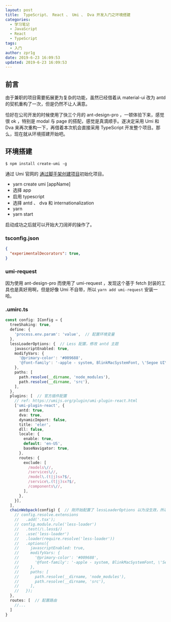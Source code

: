 ```yaml
---
layout: post
title:  TypeScript、 React 、 Umi 、 Dva 开发入门之环境搭建
categories:
  - 学习笔记
  - JavaScript
  - React
  - TypeScript
tags:
  - 入门
author: zpr1g
date: 2019-6-23 16:09:53
updated: 2019-6-23 16:09:53
---
```


## 前言

由于兼职的项目需要拓展更为复杂的功能，虽然已经借着从 material-ui 改为 antd 的契机重构了一次，但是仍然不让人满意。

恰好在公司开发的时候使用了快三个月的 ant-design-pro ，一顿体验下来，感觉很 ok ，特别是 modal 与 page 的搭配，感觉是真滴顺手。遂决定采用 Umi 和 Dva 来再次重构一下，再借着本次机会直接采用 TypeScript 开发整个项目。那么，现在就从环境搭建开始吧。

<!-- more -->

## 环境搭建

```shell
$ npm install create-umi -g
```

通过 Umi 官网的 [通过脚手架创建项目](https://umijs.org/zh/guide/create-umi-app.html#%E4%BB%8B%E7%BB%8D-create-umi)初始化项目。

* yarn create umi [appName]
* 选择 app
* 启用 typescript
* 选择 antd 、 dva 和 internationalization
* yarn
* yarn start

启动成功之后就可以开始大刀阔斧的操作了。

### tsconfig.json

```json
{
  "experimentalDecorators": true,
}
```

### umi-request

因为使用 ant-design-pro 而使用了 umi-request ，发现这个基于 fetch 封装的工具也是真好用啊，但是好像 Umi 不自带，所以 `yarn add umi-request` 安装一哈。

### .umirc.ts

```ts
const config: IConfig = {
  treeShaking: true,
  define: {
    'process.env.param': 'value',  // 配置环境变量
  },
  lessLoaderOptions: {  // Less 配置，修改 antd 主题
    javascriptEnabled: true,
    modifyVars: {
      '@primary-color': '#009688',
      '@font-family': '-apple - system, BlinkMacSystemFont, \'Segoe UI\', \'PingFang SC\', \'Hiragino Sans GB\', \'Microsoft YaHei\', \'Helvetica Neue\', Helvetica, Arial, sans- serif, \'Apple Color Emoji\', \'Segoe UI Emoji\', \'Segoe UI Symbol\'',
    },
    paths: [
      path.resolve(__dirname, 'node_modules'),
      path.resolve(__dirname, 'src'),
    ],
  },
  plugins: [  // 官方插件配置
    // ref: https://umijs.org/plugin/umi-plugin-react.html
    ['umi-plugin-react', {
      antd: true,
      dva: true,
      dynamicImport: false,
      title: 'eler',
      dll: false,
      locale: {
        enable: true,
        default: 'en-US',
        baseNavigator: true,
      },
      routes: {
        exclude: [
          /models\//,
          /services\//,
          /model\.(t|j)sx?$/,
          /service\.(t|j)sx?$/,
          /components\//,
        ],
      },
    }],
  ],
  chainWebpack(config) {  // 刚开始配置了 lessLoaderOptions 以为没生效，所以使用这个配置了一波。后来才知道原来得使用 css-modules 的方式使用才行，即： import styles from 'styles.less';
    // config.resolve.extensions
    //   .add('.tsx');
    // config.module.rule('less-loader')
    //   .test(/\.less$/)
    //   .use('less-loader')
    //   .loader(require.resolve('less-loader'))
    //   .options({
    //     javascriptEnabled: true,
    //     modifyVars: {
    //       '@primary-color': '#009688',
    //       '@font-family': '-apple - system, BlinkMacSystemFont, \'Segoe UI\', \'PingFang SC\', \'Hiragino Sans GB\', \'Microsoft YaHei\', \'Helvetica Neue\', Helvetica, Arial, sans- serif, \'Apple Color Emoji\', \'Segoe UI Emoji\', \'Segoe UI Symbol\'',
    //     },
    //     paths: [
    //       path.resolve(__dirname, 'node_modules'),
    //       path.resolve(__dirname, 'src'),
    //     ],
    //   });
  },
  routes: [  // 配置路由
    //...
  ]
}
```


